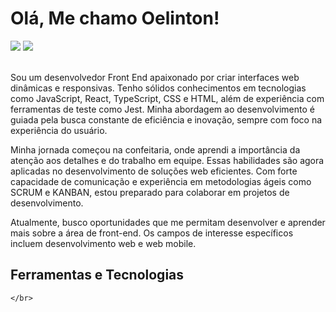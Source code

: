 # Olá, Me chamo Oelinton!
 <div>
  <a href = "mailto:oelinton.dearaujo@gmail.com"><img src="https://img.shields.io/badge/Gmail-D14836?style=for-the-badge&logo=gmail&logoColor=white" target="_blank"></a>
  <a href="https://www.linkedin.com/in/oelinton/" target="_blank"><img src="https://img.shields.io/badge/-LinkedIn-%230077B5?style=for-the-badge&logo=linkedin&logoColor=white" target="_blank"></a>   
  </div>
  </br>
  
  Sou um desenvolvedor Front End apaixonado por criar interfaces web dinâmicas e responsivas. Tenho sólidos conhecimentos em tecnologias como JavaScript, React, TypeScript, CSS e HTML, além de experiência com ferramentas de teste como Jest. Minha abordagem ao desenvolvimento é guiada pela busca constante de eficiência e inovação, sempre com foco na experiência do usuário.

Minha jornada começou na confeitaria, onde aprendi a importância da atenção aos detalhes e do trabalho em equipe. Essas habilidades são agora aplicadas no desenvolvimento de soluções web eficientes. Com forte capacidade de comunicação e experiência em metodologias ágeis como SCRUM e KANBAN, estou preparado para colaborar em projetos de desenvolvimento.

Atualmente, busco oportunidades que me permitam desenvolver e aprender mais sobre a área de front-end. Os campos de interesse específicos incluem desenvolvimento web e web mobile.
  </br>
  ## Ferramentas e Tecnologias
    </br>
  
